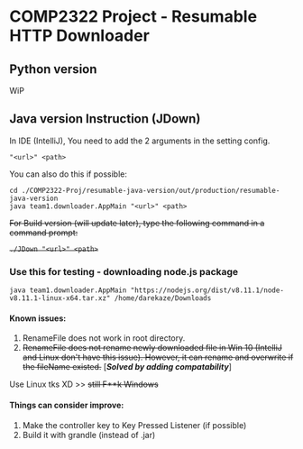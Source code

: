 # COMP2322 Project - Resumable HTTP Downloader

## Python version

WiP

## Java version Instruction (JDown)

In IDE (IntelliJ), You need to add the 2 arguments in the setting config.

```
"<url>" <path> 
```

You can also do this if possible:
```
cd ./COMP2322-Proj/resumable-java-version/out/production/resumable-java-version
java team1.downloader.AppMain "<url>" <path>
```

<s>For Build version (will update later), type the following command in a command prompt:</s>  

<s>`./JDown "<url>" <path>`</s>

### Use this for testing - downloading node.js package

```
java team1.downloader.AppMain "https://nodejs.org/dist/v8.11.1/node-v8.11.1-linux-x64.tar.xz" /home/darekaze/Downloads
```

#### Known issues:

1. RenameFile does not work in root directory.
2. <s>RenameFile does not rename newly downloaded file in Win 10 (IntelliJ and Linux don't have this issue). However, it can rename and overwrite if the fileName existed.</s> \[***Solved by adding compatability***]

Use Linux tks XD >> <s>still F\**k Windows</s>

#### Things can consider improve:

1. Make the controller key to Key Pressed Listener (if possible)
2. Build it with grandle (instead of .jar)